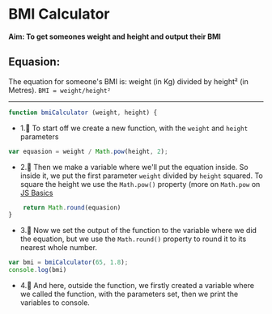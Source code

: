 # BMI Calculator
**Aim: To get someones weight and height and output their BMI**

## Equasion:
The equation for someone's BMI is: weight (in Kg) divided by height² (in Metres).
`BMI = weight/height²`

***

```js
function bmiCalculator (weight, height) {
```
* 1.᲼ To start off we create a new function, with the `weight` and `height` parameters

```js
var equasion = weight / Math.pow(height, 2);
```
* 2.᲼ Then we make a variable where we'll put the equation inside. So inside it, we put the first parameter `weight` divided by `height` squared. To square the height we use the `Math.pow()` property (more on `Math.pow` on [JS Basics](https://github.com/theLadEli/my-full-stack-journey/blob/main/JavaScript/README.md)

```js
    return Math.round(equasion)
}
```
* 3.᲼ Now we set the output of the function to the variable where we did the equation, but we use the `Math.round()` property to round it to its nearest whole number.

```js
var bmi = bmiCalculator(65, 1.8); 
console.log(bmi)
```
* 4.᲼ And here, outside the function, we firstly created a variable where we called the function, with the parameters set, then we print the variables to console.
